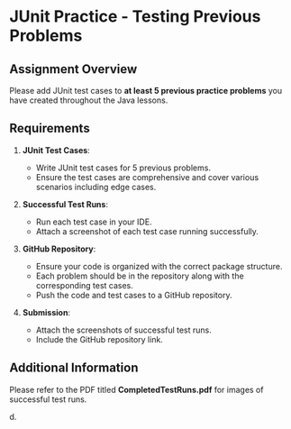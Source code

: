 # JUnit Practice - Testing Previous Problems

## Assignment Overview

Please add JUnit test cases to **at least 5 previous practice problems** you have created throughout the Java lessons.

## Requirements

1. **JUnit Test Cases**:
    - Write JUnit test cases for 5 previous problems.
    - Ensure the test cases are comprehensive and cover various scenarios including edge cases.

2. **Successful Test Runs**:
    - Run each test case in your IDE.
    - Attach a screenshot of each test case running successfully.

3. **GitHub Repository**:
    - Ensure your code is organized with the correct package structure.
    - Each problem should be in the repository along with the corresponding test cases.
    - Push the code and test cases to a GitHub repository.

4. **Submission**:
    - Attach the screenshots of successful test runs.
    - Include the GitHub repository link.

## Additional Information

Please refer to the PDF titled **CompletedTestRuns.pdf** for images of successful test runs.

d.